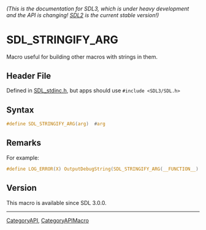 ###### (This is the documentation for SDL3, which is under heavy development and the API is changing! [SDL2](https://wiki.libsdl.org/SDL2/) is the current stable version!)
# SDL_STRINGIFY_ARG

Macro useful for building other macros with strings in them.

## Header File

Defined in [SDL_stdinc.h](https://github.com/libsdl-org/SDL/blob/main/include/SDL3/SDL_stdinc.h), but apps should use `#include <SDL3/SDL.h>`

## Syntax

```c
#define SDL_STRINGIFY_ARG(arg)  #arg
```

## Remarks

For example:

```c
#define LOG_ERROR(X) OutputDebugString(SDL_STRINGIFY_ARG(__FUNCTION__) ": " X "\n")`
```

## Version

This macro is available since SDL 3.0.0.

----
[CategoryAPI](CategoryAPI), [CategoryAPIMacro](CategoryAPIMacro)

